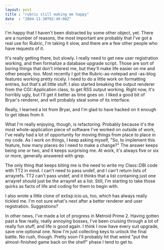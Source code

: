 ```yaml
---
layout: post
title : "rubric still making me happy"
date  : "2004-11-30T02:49:00Z"
---
```

I'm happy that I haven't been distracted by some other object, yet.  There are a number of reasons, the most important are probably that I've got a real use for Rubric, I'm taking it slow, and there are a few other people who have requests of it.

It's really getting there, but slowly.  I really need to get new user registration working, and then formalize a database upgrade script.  Those are sort of boring things that don't interest me, but they'll make life easier on me and other people, too.  Most recently I got the Rubric-as-notepad and -as-blog features working pretty nicely.  I need to do a little work on formatting entries, but that's all little stuff.  I also started breaking the output renderer from the CGI::Application class, to get RSS output working. Right now, it's horribly ugly, but I'll get it better as time goes on.  I liked a good bit of Bryar's renderer, and will probably steal some of its interface.

Really, I learned a lot from Bryar, and I'm glad to have hacked on it enough to get ideas from it.

What I'm really enjoying, though, is refactoring.  Probably because it's the most whole-application piece of software I've worked on outside of work, I've really had a lot of opportunity for moving things from place to place in my code.  As I work on things, I keep asking myself, "So, to implement this feature, how many places do I need to make a change?"  The answer keeps being one or two, and it keeps surprising me.  At work, it's always five or six or more, generally answered with grep.

The only thing that keeps biting me is the need to write my Class::DBI code with TT2 in mind.  I can't need to pass undef, and I can't return lists of arrayrefs.  TT2 can't pass undef, and it thinks that a list containing just one arrayref should just be the arrayref as a list.  Still, I'm starting to take those quirks as facts of life and coding for them to begin with.

I also wrote a little clone of extisp.icio.us, too, which has always really tickled me.  I'm not sure what's next after a better renderer and user registration.  Suggestions?

In other news, I've made a lot of progress in Metroid Prime 2.  Having gotten past a few really, really annoying bosses, I've been cruising through a lot of really fun stuff, and life is good again.  I think I now have every suit upgrade, save one optional one.  Now I'm just collecting keys to unlock the final battle.  No rush, though.  Pretty soon I'll probably hit that weird "put the almost-finished game back on the shelf" phase I tend to get to.

